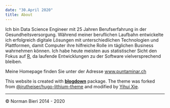 ```yaml
---
date: "30.April 2020"
title: About
---
```


Ich bin Data Science Engineer mit 25 Jahren Berufserfahrung in der Gesundheitsversorgung. Während meiner beruflichen Laufbahn entwickelte ich erfolgreich digitale Lösungen mit unterschiedlichen Technologien und Plattformen, damit Computer ihre hilfreiche Rolle im täglichen Business wahrnehmen können. Ich habe heute meisten aus statistischer Sicht den Fokus auf [R](https://de.wikipedia.org/wiki/R_(Programmiersprache)), da laufende Entwicklungen zu der Software vielversprechend bleiben.

Meine Homepage finden Sie unter der Adresse www.puntaminar.ch


This website is created with [**blogdown**](https://github.com/rstudio/blogdown) package. The theme was forked from [@jrutheiser/hugo-lithium-theme](https://github.com/jrutheiser/hugo-lithium-theme) and modified by [Yihui Xie](https://github.com/yihui/hugo-lithium).

***

&copy; Norman Bieri 2014 - 2020

